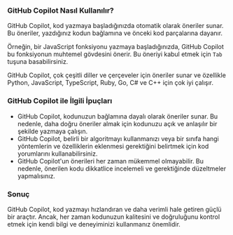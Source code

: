 
### GitHub Copilot Nasıl Kullanılır?

GitHub Copilot, kod yazmaya başladığınızda otomatik olarak öneriler sunar. Bu öneriler, yazdığınız kodun bağlamına ve önceki kod parçalarına dayanır.

Örneğin, bir JavaScript fonksiyonu yazmaya başladığınızda, GitHub Copilot bu fonksiyonun muhtemel gövdesini önerir. Bu öneriyi kabul etmek için `Tab` tuşuna basabilirsiniz.

GitHub Copilot, çok çeşitli diller ve çerçeveler için öneriler sunar ve özellikle Python, JavaScript, TypeScript, Ruby, Go, C# ve C++ için çok iyi çalışır.

### GitHub Copilot ile İlgili İpuçları

- GitHub Copilot, kodunuzun bağlamına dayalı olarak öneriler sunar. Bu nedenle, daha doğru öneriler almak için kodunuzu açık ve anlaşılır bir şekilde yazmaya çalışın.
- GitHub Copilot, belirli bir algoritmayı kullanmanızı veya bir sınıfa hangi yöntemlerin ve özelliklerin eklenmesi gerektiğini belirtmek için kod yorumlarını kullanabilirsiniz.
- GitHub Copilot'un önerileri her zaman mükemmel olmayabilir. Bu nedenle, önerilen kodu dikkatlice incelemeli ve gerektiğinde düzeltmeler yapmalısınız.

### Sonuç

GitHub Copilot, kod yazmayı hızlandıran ve daha verimli hale getiren güçlü bir araçtır. Ancak, her zaman kodunuzun kalitesini ve doğruluğunu kontrol etmek için kendi bilgi ve deneyiminizi kullanmanız önemlidir.
